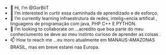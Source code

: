 - 👋 Hi, I’m @GorBiiT
- 👀 I’m interested in curtir essa caminhada  de aprendizado e de esforço.
- 🌱 I’m currently learning  infraestrutura de redes, intelig~encia artifical , linguagens de programação com java, PHP C++ E PYTHON.
- 💞️ I’m looking to collaborate on ...acredito que boa parte do meu conheciumento se deve ao meu instinto curioso de aprender as coisas .
- 📫 How to reach me ...eu moro atualmente em MANAUS-AMAZONAS BRASIL, mas em breve estarei naa Europa.

<!---
GorBiiT/GorBiiT is a ✨ special ✨ repository because its `README.md` (this file) appears on your GitHub profile.
You can click the Preview link to take a look at your changes.
--->
